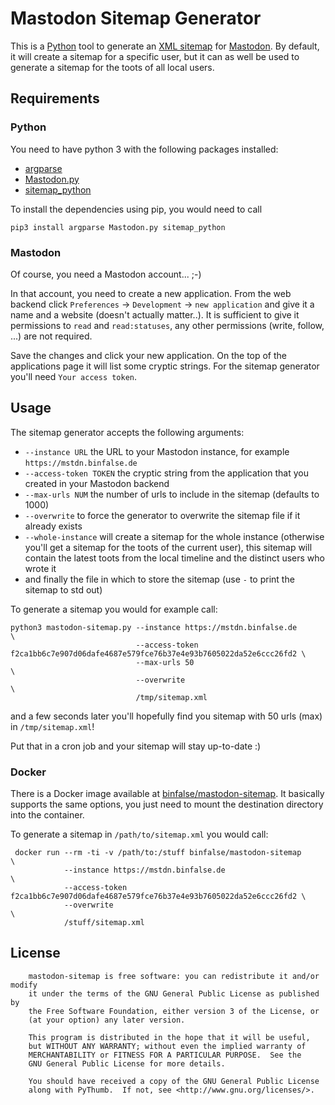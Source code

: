 # Mastodon Sitemap Generator

This is a [Python](https://www.python.org/) tool to generate an [XML sitemap](https://en.wikipedia.org/wiki/Sitemaps) for [Mastodon](https://en.wikipedia.org/wiki/Mastodon_(software)).
By default, it will create a sitemap for a specific user, but it can as well be used to generate a sitemap for the toots of all local users.



## Requirements

### Python

You need to have python 3 with the following packages installed:

* [argparse](https://docs.python.org/3/library/argparse.html)
* [Mastodon.py](https://github.com/halcy/Mastodon.py)
* [sitemap_python](https://github.com/socrateslee/sitemap_python)

To install the dependencies using pip, you would need to call

    pip3 install argparse Mastodon.py sitemap_python


### Mastodon

Of course, you need a Mastodon account... ;-)

In that account, you need to create a new application. From the web backend click `Preferences` -> `Development` -> `new application` and give it a name and a website (doesn't actually matter..). It is sufficient to give it permissions to `read` and `read:statuses`, any other permissions (write, follow, ...) are not required.

Save the changes and click your new application. On the top of the applications page it will list some cryptic strings. For the sitemap generator you'll need `Your access token`.


## Usage

The sitemap generator accepts the following arguments:

* `--instance URL` the URL to your Mastodon instance, for example `https://mstdn.binfalse.de`
* `--access-token TOKEN` the cryptic string from the application that you created in your Mastodon backend
* `--max-urls NUM` the number of urls to include in the sitemap (defaults to 1000)
* `--overwrite` to force the generator to overwrite the sitemap file if it already exists
* `--whole-instance` will create a sitemap for the whole instance (otherwise you'll get a sitemap for the toots of the current user), this sitemap will contain the latest toots from the local timeline and the distinct users who wrote it
* and finally the file in which to store the sitemap (use `-` to print the sitemap to std out)

To generate a sitemap you would for example call:

    python3 mastodon-sitemap.py --instance https://mstdn.binfalse.de        \
                                --access-token f2ca1bb6c7e907d06dafe4687e579fce76b37e4e93b7605022da52e6ccc26fd2 \
                                --max-urls 50                               \
                                --overwrite                                 \
                                /tmp/sitemap.xml

and a few seconds later you'll hopefully find you sitemap with 50 urls (max) in `/tmp/sitemap.xml`!

Put that in a cron job and your sitemap will stay up-to-date :)


### Docker

There is a Docker image available at [binfalse/mastodon-sitemap](https://hub.docker.com/r/binfalse/mastodon-sitemap/). It basically supports the same options, you just need to mount the destination directory into the container.

To generate a sitemap in `/path/to/sitemap.xml` you would call:

     docker run --rm -ti -v /path/to:/stuff binfalse/mastodon-sitemap                           \
                --instance https://mstdn.binfalse.de                                            \
                --access-token f2ca1bb6c7e907d06dafe4687e579fce76b37e4e93b7605022da52e6ccc26fd2 \
                --overwrite                                                                     \
                /stuff/sitemap.xml




## License

        mastodon-sitemap is free software: you can redistribute it and/or modify
        it under the terms of the GNU General Public License as published by
        the Free Software Foundation, either version 3 of the License, or
        (at your option) any later version.

        This program is distributed in the hope that it will be useful,
        but WITHOUT ANY WARRANTY; without even the implied warranty of
        MERCHANTABILITY or FITNESS FOR A PARTICULAR PURPOSE.  See the
        GNU General Public License for more details.

        You should have received a copy of the GNU General Public License
        along with PyThumb.  If not, see <http://www.gnu.org/licenses/>.




